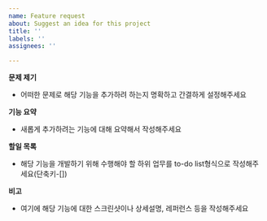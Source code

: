 ```yaml
---
name: Feature request
about: Suggest an idea for this project
title: ''
labels: ''
assignees: ''

---
```


**문제 제기**

- 어떠한 문제로 해당 기능을 추가하려 하는지 명확하고 간결하게 설정해주세요

**기능 요약**
- 새롭게 추가하려는 기능에 대해 요약해서 작성해주세요

**할일 목록**
- 해당 기능을 개발하기 위해 수행해야 할 하위 업무를 to-do list형식으로 작성해주세요(단축키-[])

**비고**
- 여기에 해당 기능에 대한 스크린샷이나  상세설명, 레퍼런스 등을 작성해주세요
